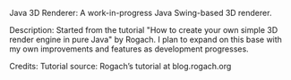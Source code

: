 Java 3D Renderer:
A work-in-progress Java Swing-based 3D renderer.

Description:
Started from the tutorial "How to create your own simple 3D render engine in pure Java" by Rogach.
I plan to expand on this base with my own improvements and features as development progresses.

Credits:
Tutorial source: Rogach’s tutorial at blog.rogach.org
